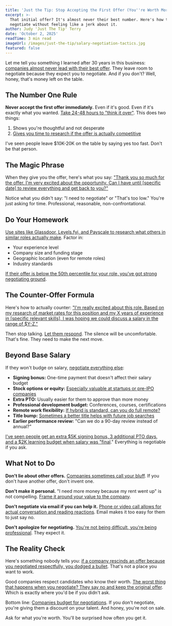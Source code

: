 ```yaml
---
title: 'Just the Tip: Stop Accepting the First Offer (You''re Worth More)'
excerpt: >-
  That initial offer? It's almost never their best number. Here's how to
  negotiate without feeling like a jerk about it.
author: Judy 'Just The Tip' Terry
date: 'October 2, 2025'
readTime: 3 min read
imageUrl: /images/just-the-tip/salary-negotiation-tactics.jpg
featured: false
---
```


Let me tell you something I learned after 30 years in this business: [companies almost never lead with their best offer](https://www.shrm.org/topics-tools/news/benefits-compensation/initial-salary-offers-room-negotiate). They leave room to negotiate because they expect you to negotiate. And if you don't? Well, honey, that's money left on the table.

## The Number One Rule

**Never accept the first offer immediately.** Even if it's good. Even if it's exactly what you wanted. [Take 24-48 hours to "think it over"](https://www.linkedin.com/business/talent/blog/talent-acquisition/salary-negotiation-timing). This does two things:

1. Shows you're thoughtful and not desperate
2. [Gives you time to research if the offer is actually competitive](https://www.glassdoor.com/Salaries/index.htm)

I've seen people leave $10K-20K on the table by saying yes too fast. Don't be that person.

## The Magic Phrase

When they give you the offer, here's what you say: ["Thank you so much for the offer. I'm very excited about the opportunity. Can I have until [specific date] to review everything and get back to you?"](https://www.shrm.org/topics-tools/news/benefits-compensation/asking-time-review-offer)

Notice what you didn't say: "I need to negotiate" or "That's too low." You're just asking for time. Professional, reasonable, non-confrontational.

## Do Your Homework

[Use sites like Glassdoor, Levels.fyi, and Payscale to research what others in similar roles actually make](https://www.payscale.com/research-and-insights/salary-negotiation-data/). Factor in:
- Your experience level
- Company size and funding stage
- Geographic location (even for remote roles)
- Industry standards

[If their offer is below the 50th percentile for your role, you've got strong negotiating ground](https://www.linkedin.com/business/talent/blog/talent-strategy/salary-benchmarking-competitive-offers).

## The Counter-Offer Formula

Here's how to actually counter: ["I'm really excited about this role. Based on my research of market rates for this position and my X years of experience in [specific relevant skills], I was hoping we could discuss a salary in the range of $Y-Z."](https://www.shrm.org/topics-tools/news/benefits-compensation/salary-counter-offer-script)

Then stop talking. [Let them respond](https://www.linkedin.com/business/talent/blog/talent-acquisition/negotiation-silence-power). The silence will be uncomfortable. That's fine. They need to make the next move.

## Beyond Base Salary

If they won't budge on salary, [negotiate everything else](https://www.shrm.org/topics-tools/news/benefits-compensation/total-compensation-negotiation-tactics):

- **Signing bonus:** One-time payment that doesn't affect their salary budget
- **Stock options or equity:** [Especially valuable at startups or pre-IPO companies](https://www.levels.fyi/equity-calculator/)
- **Extra PTO:** Usually easier for them to approve than more money
- **Professional development budget:** Conferences, courses, certifications
- **Remote work flexibility:** [If hybrid is standard, can you do full remote?](https://www.shrm.org/topics-tools/news/managing-smart/negotiating-remote-work-arrangement)
- **Title bump:** [Sometimes a better title helps with future job searches](https://www.linkedin.com/business/talent/blog/talent-strategy/job-title-negotiation)
- **Earlier performance review:** "Can we do a 90-day review instead of annual?"

[I've seen people get an extra $5K signing bonus, 3 additional PTO days, and a $2K learning budget when salary was "final](https://www.shrm.org/topics-tools/news/benefits-compensation/creative-compensation-negotiations)." Everything is negotiable if you ask.

## What Not to Do

**Don't lie about other offers.** [Companies sometimes call your bluff](https://www.linkedin.com/business/talent/blog/talent-acquisition/competing-offers-verification). If you don't have another offer, don't invent one.

**Don't make it personal.** "I need more money because my rent went up" is not compelling. [Frame it around your value to the company](https://www.shrm.org/topics-tools/news/benefits-compensation/salary-negotiation-value-based).

**Don't negotiate via email if you can help it.** [Phone or video call allows for actual conversation and reading reactions](https://www.linkedin.com/business/talent/blog/talent-acquisition/negotiation-communication-method). Email makes it too easy for them to just say no.

**Don't apologize for negotiating.** [You're not being difficult, you're being professional](https://www.shrm.org/topics-tools/news/benefits-compensation/confidence-salary-negotiation). They expect it.

## The Reality Check

Here's something nobody tells you: [if a company rescinds an offer because you negotiated respectfully, you dodged a bullet](https://www.shrm.org/topics-tools/news/employee-relations/rescinded-offers-negotiation-red-flag). That's not a place you want to work.

Good companies respect candidates who know their worth. [The worst thing that happens when you negotiate? They say no and keep the original offer](https://www.linkedin.com/business/talent/blog/talent-acquisition/negotiation-risks-reality). Which is exactly where you'd be if you didn't ask.

Bottom line: [Companies budget for negotiations](https://www.shrm.org/topics-tools/news/benefits-compensation/salary-offer-negotiation-room-built-in). If you don't negotiate, you're giving them a discount on your talent. And honey, you're not on sale.

Ask for what you're worth. You'll be surprised how often you get it.
